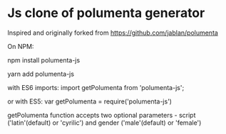 # Js clone of polumenta generator

Inspired and originally forked from https://github.com/jablan/polumenta


On NPM:

npm install polumenta-js

yarn add polumenta-js


with ES6 imports:
import getPolumenta from 'polumenta-js';

or with ES5:
var getPolumenta = require('polumenta-js')

getPolumenta function accepts two optional parameters - script ('latin'(default) or 'cyrilic') and gender ('male'(default) or 'female')
